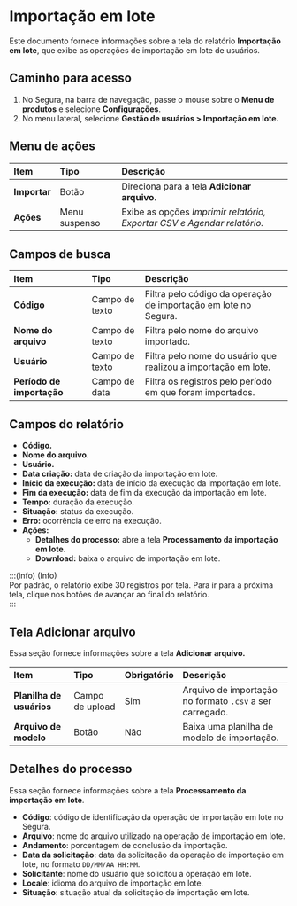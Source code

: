 # Importação em lote

Este documento fornece informações sobre a tela do relatório **Importação em lote**, que exibe as operações de importação em lote de usuários.

## Caminho para acesso

1. No Segura, na barra de navegação, passe o mouse sobre o **Menu de produtos** e selecione **Configurações**.  
2. No menu lateral, selecione **Gestão de usuários \> Importação em lote.**

## Menu de ações

| Item | Tipo | Descrição |
| :---- | :---- | :---- |
| **Importar** | Botão | Direciona para a tela **Adicionar arquivo**. |
| **Ações** | Menu suspenso | Exibe as opções *Imprimir relatório, Exportar CSV e Agendar relatório.* |

## Campos de busca

| Item | Tipo | Descrição |
| :---- | :---- | :---- |
| **Código** | Campo de texto | Filtra pelo código da operação de importação em lote no Segura. |
| **Nome do arquivo** | Campo de texto | Filtra pelo nome do arquivo importado. |
| **Usuário** | Campo de texto | Filtra pelo nome do usuário que realizou a importação em lote. |
| **Período de importação** | Campo de data | Filtra os registros pelo período em que foram importados. |

## Campos do relatório

* **Código.**  
* **Nome do arquivo.**  
* **Usuário.**  
* **Data criação:** data de criação da importação em lote.  
* **Início da execução:** data de início da execução da importação em lote.  
* **Fim da execução:** data de fim da execução da importação em lote.  
* **Tempo:** duração da execução.  
* **Situação:** status da execução.  
* **Erro:** ocorrência de erro na execução.  
* **Ações:**  
  * **Detalhes do processo:** abre a tela **Processamento da importação em lote.**  
  * **Download:** baixa o arquivo de importação em lote.

:::(info) (Info)  
Por padrão, o relatório exibe 30 registros por tela. Para ir para a próxima tela, clique nos botões de avançar ao final do relatório.  
:::

## Tela Adicionar arquivo

Essa seção fornece informações sobre a tela **Adicionar arquivo.**

| Item | Tipo | Obrigatório | Descrição |
| :---- | :---- | :---- | :---- |
| **Planilha de usuários** | Campo de upload | Sim | Arquivo de importação no formato `.csv` a ser carregado. |
| **Arquivo de modelo** | Botão | Não | Baixa uma planilha de modelo de importação. |

## Detalhes do processo

Essa seção fornece informações sobre a tela **Processamento da importação em lote**.

* **Código**: código de identificação da operação de importação em lote no Segura.  
* **Arquivo**: nome do arquivo utilizado na operação de importação em lote.  
* **Andamento**: porcentagem de conclusão da importação.  
* **Data da solicitação**: data da solicitação da operação de importação em lote, no formato `DD/MM/AA HH:MM`.  
* **Solicitante**: nome do usuário que solicitou a operação em lote.  
* **Locale**: idioma do arquivo de importação em lote.  
* **Situação**: situação atual da solicitação de importação em lote.
